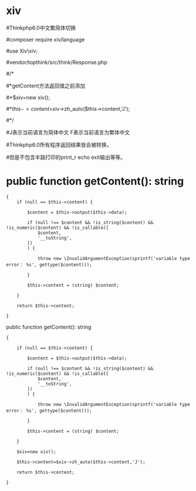 # xiv
#Thinkphp6.0中文繁简体切换

#composer require xiv/language

#use Xiv\xiv;

#vendor/topthink/src/think/Response.php

#/*

#*getContent方法返回值之前添加

#*$xiv=new xiv();

#*$this->content=$xiv->zh_auto($this->content,'J');

#*/

#J表示当前语言为简体中文 F表示当前语言为繁体中文  

#Thinkphp6.0所有程序返回结果皆会被转换，

#但是不包含半路打印的print_r echo exit输出等等。

#  public function getContent(): string

    {
        if (null == $this->content) {
        
            $content = $this->output($this->data);

            if (null !== $content && !is_string($content) && !is_numeric($content) && !is_callable([
                $content,
                '__toString',
            ])
            ) {
            
                throw new \InvalidArgumentException(sprintf('variable type error： %s', gettype($content)));
                
            }

            $this->content = (string) $content;
            
        }
        
        return $this->content;
        
    }
   public function getContent(): string
   
    {
    
        if (null == $this->content) {
        
            $content = $this->output($this->data);

            if (null !== $content && !is_string($content) && !is_numeric($content) && !is_callable([
                $content,
                '__toString',
            ])
            ) {
            
                throw new \InvalidArgumentException(sprintf('variable type error： %s', gettype($content)));
                
            }

            $this->content = (string) $content;
            
        }
        
        $xiv=new xiv();
        
        $this->content=$xiv->zh_auto($this->content,'J');
        
        return $this->content;
        
    }

